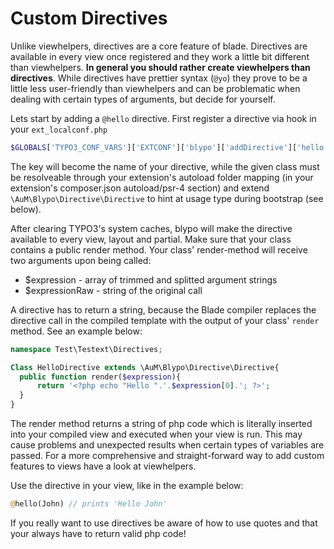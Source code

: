 # Custom Directives

Unlike viewhelpers, directives are a core feature of blade. Directives are available in every view once registered and they work a little bit different than viewhelpers. **In general you should rather create viewhelpers than directives**. While directives have prettier syntax (`@yo`) they prove to be a little less user-friendly than viewhelpers and can be problematic when dealing with certain types of arguments, but decide for yourself.

Lets start by adding a `@hello` directive. First register a directive via hook in your `ext_localconf.php`

```php
$GLOBALS['TYPO3_CONF_VARS']['EXTCONF']['blypo']['addDirective']['hello'] = 'Test\Testext\Directives\Hello';
```

The key will become the name of your directive, while the given class must be resolveable through your extension's autoload folder mapping (in your extension's composer.json autoload/psr-4 section) and extend `\AuM\Blypo\Directive\Directive` to hint at usage type during bootstrap (see below).

After clearing TYPO3's system caches, blypo will make the directive available to every view, layout and partial. Make sure that your class contains a public render method. Your class' render-method will receive two arguments upon being called:

- $expression - array of trimmed and splitted argument strings
- $expressionRaw - string of the original call

A directive has to return a string, because the Blade compiler replaces the directive call in the compiled template with the output of your class' `render` method. See an example below:

```php
namespace Test\Testext\Directives;

Class HelloDirective extends \AuM\Blypo\Directive\Directive{
  public function render($expression){
      return '<?php echo "Hello ".'.$expression[0].'; ?>';
  }
}
```

The render method returns a string of php code which is literally inserted into your compiled view and executed when your view is run. This may cause problems and unexpected results when certain types of variables are passed. For a more comprehensive and straight-forward way to add custom features to views have a look at viewhelpers.

Use the directive in your view, like in the example below:

```php
@hello(John) // prints 'Hello John'
```

If you really want to use directives be aware of how to use quotes and that your always have to return valid php code!